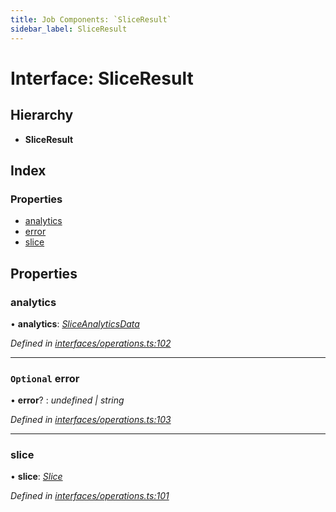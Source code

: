 ```yaml
---
title: Job Components: `SliceResult`
sidebar_label: SliceResult
---
```


# Interface: SliceResult

## Hierarchy

* **SliceResult**

## Index

### Properties

* [analytics](sliceresult.md#analytics)
* [error](sliceresult.md#optional-error)
* [slice](sliceresult.md#slice)

## Properties

###  analytics

• **analytics**: *[SliceAnalyticsData](sliceanalyticsdata.md)*

*Defined in [interfaces/operations.ts:102](https://github.com/terascope/teraslice/blob/d2d877b60/packages/job-components/src/interfaces/operations.ts#L102)*

___

### `Optional` error

• **error**? : *undefined | string*

*Defined in [interfaces/operations.ts:103](https://github.com/terascope/teraslice/blob/d2d877b60/packages/job-components/src/interfaces/operations.ts#L103)*

___

###  slice

• **slice**: *[Slice](slice.md)*

*Defined in [interfaces/operations.ts:101](https://github.com/terascope/teraslice/blob/d2d877b60/packages/job-components/src/interfaces/operations.ts#L101)*
